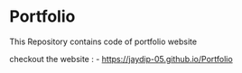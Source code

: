 # Portfolio
This Repository contains code of portfolio website


checkout the website : - https://jaydip-05.github.io/Portfolio
